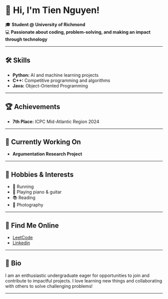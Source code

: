 # 👋 Hi, I'm Tien Nguyen!

🎓 **Student @ University of Richmond**  
💻 **Passionate about coding, problem-solving, and making an impact through technology**

---

## 🛠️ Skills
- **Python:** AI and machine learning projects
- **C++:** Competitive programming and algorithms
- **Java:** Object-Oriented Programming

---

## 🏆 Achievements
- **7th Place:** ICPC Mid-Atlantic Region 2024

---

## 🌱 Currently Working On
- **Argumentation Research Project**

---

## 🤩 Hobbies & Interests
- 🏃 Running
- 🎹 Playing piano & guitar
- 📚 Reading
- 📸 Photography

---

## 🔗 Find Me Online
- [LeetCode](leetcode.com/u/NguyenTien7/)
- [Linkedin](linkedin.com/in/tiennc2310)

---

## 📢 Bio
I am an enthusiastic undergraduate eager for opportunities to join and contribute to impactful projects. I love learning new things and collaborating with others to solve challenging problems!

---

<!--
**tiennguyen2310/tiennguyen2310** is a ✨ special ✨ repository because its `README.md` (this file) appears on your GitHub profile.
-->
